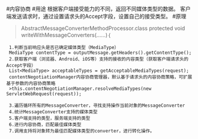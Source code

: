 #内容协商
   #用途
    根据客户端接受能力的不同，返回不同媒体类型的数据。
    客户端发送请求时，通过设置请求头的Accept字段，设置自己的接受类型。
   #原理
   >AbstractMessageConverterMethodProcessor.class
     protected <T> void writeWithMessageConverters(……)｛
     
     1.判断当前响应头是否已确定媒体类型（MediaType）
     MediaType contentType = outputMessage.getHeaders().getContentType();
     2.获取客户端（浏览器、Android、iOS等）支持的接收的内容类型（获取客户端请求头的Accept字段）
     List<MediaType> acceptableTypes = getAcceptableMediaTypes(request);
     contentNegotiationManager内容协商管理器，默认基于请求头的内容协商策略，可扩展基于参数的内容协商策略
     >this.contentNegotiationManager.resolveMediaTypes(new ServletWebRequest(request));
        
     3.遍历循环所有的MessageConverter，寻找支持操作当前对象的MessageConverter
     4.统计MessageConverter支持的媒体类型
     5.客户端支持的类型，服务端支持的类型
     6.进行内容协商，匹配最佳媒体类型
     7.调用支持将对象转为最佳匹配媒体类型的converter，进行转化操作。
     